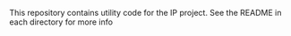 This repository contains utility code for the IP project.  See the
README in each directory for more info

